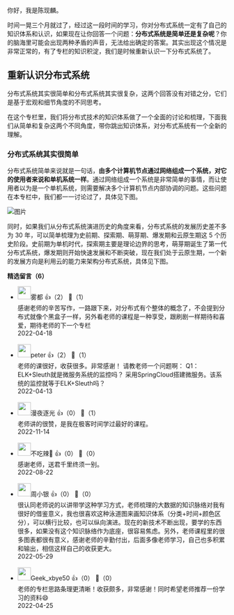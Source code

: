 你好，我是陈现麟。

时间一晃三个月就过了，经过这一段时间的学习，你对分布式系统一定有了自己的知识体系和认识，如果现在让你回答一个问题：**分布式系统是简单还是复杂呢**？你的脑海里可能会出现两种矛盾的声音，无法给出确定的答案。其实出现这个情况是非常正常的，有了专栏的知识积淀，我们是时候重新认识一下分布式系统了。

## 重新认识分布式系统

分布式系统其实很简单和分布式系统其实很复杂，这两个回答没有对错之分，它们是基于宏观和细节角度的不同思考。

在这个专栏里，我们将分布式技术的知识体系做了一个全面的讨论和梳理，下面我们从简单和复杂这两个不同角度，带你跳出知识体系，对分布式系统有一个全新的理解。

### 分布式系统其实很简单

分布式系统简单来说就是一句话，**由多个计算机节点通过网络组成一个系统，对它的使用者来说和单机系统一样**。通过网络组成一个系统是非常简单的事情，而让使用者以为是一个单机系统，则需要解决多个计算机节点内部协调的问题。这些问题在本专栏中，我们都一一讨论过了，具体见下图。

![图片](https://static001.geekbang.org/resource/image/87/1b/870261da16f39a7fc6ca52c8889f4d1b.jpg?wh=1920x1441)

同时，如果我们从分布式系统演进历史的角度来看，分布式系统的发展历史差不多为 30 年，可以简单梳理为史前期、探索期、萌芽期、爆发期和云原生期这 5 个历史阶段。史前期为单机时代，探索期主要是理论边界的思考，萌芽期诞生了第一代分布式系统，爆发期则开始快速发展和不断突破，现在我们处于云原生期，一个新的发展方向是利用云的能力来架构分布式系统，具体见下图。
<div><strong>精选留言（6）</strong></div><ul>
<li><img src="https://static001.geekbang.org/account/avatar/00/28/1a/17/9e925f61.jpg" width="30px"><span>雾都</span> 👍（2） 💬（1）<div>感谢老师的辛苦写作，一路跟下来，对分布式有个整体的概念了，不会提到分布式就像个黑盒子一样，另外看老师的课程是一种享受，跟刷剧一样期待和喜爱，期待老师的下一个专栏</div>2022-04-18</li><br/><li><img src="https://static001.geekbang.org/account/avatar/00/10/25/87/f3a69d1b.jpg" width="30px"><span>peter</span> 👍（2） 💬（1）<div>老师的课很好，收获很多。非常感谢！ 请教老师一个问题啊：
Q1：ELK+Sleuth就是微服务系统的监控吗？
采用SpringCloud搭建微服务。该系统的监控就等于ELK+Sleuth吗？</div>2022-04-13</li><br/><li><img src="https://static001.geekbang.org/account/avatar/00/18/e2/e1/051df501.jpg" width="30px"><span>漫夜逐光</span> 👍（0） 💬（1）<div>老师讲的很赞，是我在极客时间学过最好的课程。</div>2022-11-14</li><br/><li><img src="https://static001.geekbang.org/account/avatar/00/14/59/91/fa2d8bb2.jpg" width="30px"><span>不吃辣👾</span> 👍（0） 💬（0）<div>感谢老师，送君千里终须一别。</div>2022-08-22</li><br/><li><img src="http://thirdwx.qlogo.cn/mmopen/vi_32/DYAIOgq83erdBiaiajSnTK778KgqQDNrLCSXr4hcguj0OcEfEbLpdyvQRlq87NWuUNqVolBEyDPFoA40PJ9aTThQ/132" width="30px"><span>周小银</span> 👍（0） 💬（0）<div>很认同老师说的以讲带学这种学习方式，老师梳理的大数据的知识脉络对我有很好的借鉴意义，我也很喜欢这种泳道图来画知识体系（分类+时间+颜色区分），可以横行比较，也可以纵向演进。现在的新技术不断出现，要学的东西很多，如果没有这个知识脉络作为底座，很容易焦虑。另外，老师课程里的很多图表都很有意义，感谢老师的辛勤付出，后面多像老师学习，自己也多积累和输出，相信这样自己的收获更大。</div>2022-05-29</li><br/><li><img src="" width="30px"><span>Geek_xbye50</span> 👍（0） 💬（0）<div>老师的专栏思路条理更清晰！收获颇多，非常感谢！同时希望老师推荐一份学习的资料😄</div>2022-04-25</li><br/>
</ul>